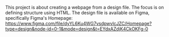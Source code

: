 This project is about creating a webpage from a design file.
The focus is on defining structure using HTML.
The design file is available on Figma, specifically Figma's Homepage:
https://www.figma.com/file/dyYL6Ku4WG7vsdpwvlcJZC/Homepage?type=design&node-id=0-1&mode=design&t=EYdxAZdjK4CkOKFg-0
